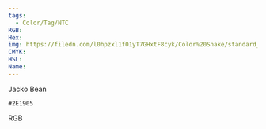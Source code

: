 ```yaml
---
tags:
  - Color/Tag/NTC
RGB:
Hex:
img: https://filedn.com/l0hpzxl1f01yT7GHxtF8cyk/Color%20Snake/standard_csv_to_svg//2E1905.svg
CMYK:
HSL:
Name:
---
```

Jacko Bean
```palette
#2E1905
```
RGB

